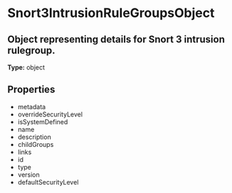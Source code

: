 # Snort3IntrusionRuleGroupsObject

## Object representing details for Snort 3 intrusion rulegroup.

**Type:** object

## Properties
* metadata
* overrideSecurityLevel
* isSystemDefined
* name
* description
* childGroups
* links
* id
* type
* version
* defaultSecurityLevel
